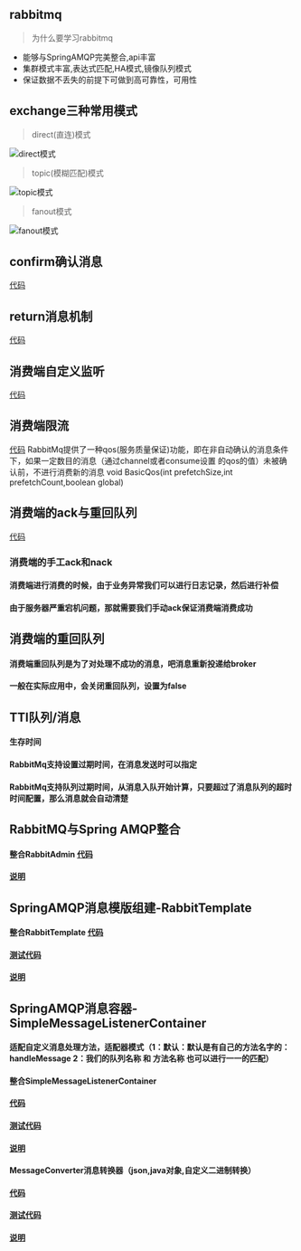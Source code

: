 ## rabbitmq
> 为什么要学习rabbitmq

- 能够与SpringAMQP完美整合,api丰富
- 集群模式丰富,表达式匹配,HA模式,镜像队列模式
- 保证数据不丢失的前提下可做到高可靠性，可用性

## exchange三种常用模式
> direct(直连)模式

<img src = "http://www.rabbitmq.com/img/tutorials/direct-exchange.png" alt="direct模式">

> topic(模糊匹配)模式

<img src = "http://www.rabbitmq.com/img/tutorials/python-five.png" alt="topic模式">

> fanout模式

<img src = "https://images2017.cnblogs.com/blog/1147891/201711/1147891-20171122151041040-579186474.png" alt="fanout模式">


## confirm确认消息
[代码](/src/main/java/com/czmec/rabbitmq/api/confirm) 


## return消息机制
[代码](/src/main/java/com/czmec/rabbitmq/api/returnlistener) 

## 消费端自定义监听
[代码](/src/main/java/com/czmec/rabbitmq/api/consumer) 

## 消费端限流
[代码](/src/main/java/com/czmec/rabbitmq/api/limit) 
RabbitMq提供了一种qos(服务质量保证)功能，即在非自动确认的消息条件下，如果一定数目的消息（通过channel或者consume设置
的qos的值）未被确认前，不进行消费新的消息
void BasicQos(int prefetchSize,int prefetchCount,boolean global)

## 消费端的ack与重回队列
[代码](/src/main/java/com/czmec/rabbitmq/api/ack) 
### 消费端的手工ack和nack
#### 消费端进行消费的时候，由于业务异常我们可以进行日志记录，然后进行补偿
#### 由于服务器严重宕机问题，那就需要我们手动ack保证消费端消费成功

## 消费端的重回队列
#### 消费端重回队列是为了对处理不成功的消息，吧消息重新投递给broker
#### 一般在实际应用中，会关闭重回队列，设置为false

## TTl队列/消息
#### 生存时间
#### RabbitMq支持设置过期时间，在消息发送时可以指定
#### RabbitMq支持队列过期时间，从消息入队开始计算，只要超过了消息队列的超时时间配置，那么消息就会自动清楚


## RabbitMQ与Spring AMQP整合
#### 整合RabbitAdmin [代码](/src/main/java/com/czmec/rabbitmq/RabbitMqConfig.java)
#### [说明](/src/main/java/com/czmec/rabbitmq/Readme/RabbitAdmin.md)

## SpringAMQP消息模版组建-RabbitTemplate 
#### 整合RabbitTemplate [代码](/src/main/java/com/czmec/rabbitmq/RabbitMqConfig.java)   
#### [测试代码](/src/test/java/com/czmec/rabbitmq/RabbitmqApiApplicationTests.java) 
#### [说明](/src/main/java/com/czmec/rabbitmq/Readme/RabbitTemplate.md)

## SpringAMQP消息容器-SimpleMessageListenerContainer
#### 适配自定义消息处理方法，适配器模式（1：默认：默认是有自己的方法名字的：handleMessage 2：我们的队列名称 和 方法名称 也可以进行一一的匹配）  
#### 整合SimpleMessageListenerContainer 
#### [代码](/src/main/java/com/czmec/rabbitmq/RabbitMqConfig.java)   
#### [测试代码](/src/test/java/com/czmec/rabbitmq/RabbitmqApiApplicationTests.java) 
#### [说明](/src/main/java/com/czmec/rabbitmq/Readme/SimpleMessageListenner.md)
#### MessageConverter消息转换器（json,java对象,自定义二进制转换）
#### [代码](/src/main/java/com/czmec/rabbitmq/RabbitMqConfig.java)   
#### [测试代码](/src/test/java/com/czmec/rabbitmq/RabbitmqApiApplicationTests.java) 
#### [说明](/src/main/java/com/czmec/rabbitmq/Readme/MessageConverter.md)



